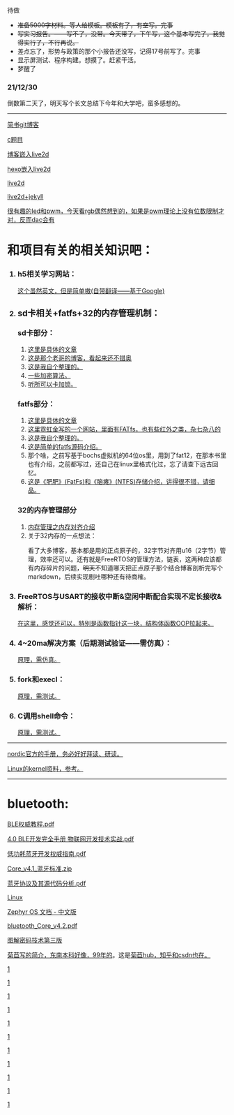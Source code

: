 <!-- github 不支持字体颜色 也不支持links的target attribute 还好支持注释 -->

<p>待做</p>
<ul>
  <li><strike>准备5000字材料。等人给模板。模板有了，有空写。完事</strike></li>
  <li><strike>写实习报告。——写不了，没带。今天带了，下午写，这个基本写完了，我觉得实行了，不行再说。</strike></li>
  <li>差点忘了，形势与政策的那个小报告还没写，记得17号前写了。完事</li>
  <li>显示屏测试、程序构建。想摸了。赶紧干活。</li>
  <li>梦醒了</li>
 </ul>
 
 <h3>21/12/30</h3>
 倒数第二天了，明天写个长文总结下今年和大学吧，蛮多感想的。
 <hr>
 
 <p><a href="https://www.jianshu.com/p/b6dfc7c886a9">简书git博客</a></p>
 <p><a href="https://mp.weixin.qq.com/s/ySpuanobODBdLKjOp1OwZA">c题目</a></p>
 <p><a href="https://www.ohyhello.com/2017/12/04/meo-live2d/">博客嵌入live2d</a></p>
 <p><a href="https://zhuanlan.zhihu.com/p/149306963">hexo嵌入live2d</a></p>
 <p><a href="https://www.fghrsh.net/post/123.html">live2d</a></p>
 <p><a href="https://github.com/29DCH/29DCH.github.io">live2d+jekyll</a></p>
 
 <p><a href="https://www.chiphell.com/thread-1996226-1-1.html">很有趣的led和pwm，今天看rgb偶然想到的，如果是pwm理论上没有位数限制才对，反而dac会有</a></p>

<h1>和项目有关的相关知识吧：</h1>
<ol>
  <h3><li>  h5相关学习网站：</h3>
    <a href='https://www.w3schools.com' target="_blank"> 这个虽然英文，但是简单嗷(自带翻译——基于Google)</a>
  </li>
  <h3><li>  <h3>sd卡相关+fatfs+32的内存管理机制：</h3>
    sd卡部分：</h3>
    <ol>
    <li><a href='https://www.cnblogs.com/PureHeart/p/14271314.html' target="_blank">这里是具体的文章</a></li>
    <li><a href='https://www.cnblogs.com/PureHeart' target="_blank"> 这是那个老哥的博客，看起来还不错奥</a></li>
    <li><a href='https://github.com/xjc147896325/Cross-hardware-recording/blob/main/SDcard.md' target="_blank">这是我自个整理的。</a></li>
    <li><a href='https://www.amobbs.com/thread-5466438-1-1.html' target="_blank">一些加密算法。</a></li>
    <li><a href='https://blog.csdn.net/zhongyh/article/details/1440337' target="_blank">听所可以卡加锁。</a></li>
    </ol>
    <h3>fatfs部分：</h3>
    <ol>
    <li><a href='https://www.cnblogs.com/PureHeart/p/12097803.html' target="_blank">这里是具体的文章</a></li>
    <li><a href='http://elm-chan.org/fsw_e.html' target="_blank">这里霓虹金写的一个网站，里面有FATfs，也有些红外之类，杂七杂八的</a></li>
    <li><a href='https://github.com/xjc147896325/Cross-hardware-recording/blob/main/FAT_file_system.md' target="_blank">这是我自个整理的。</a></li>
    <li><a href='https://blog.csdn.net/winafa/article/details/115319185' target="_blank">这是简单的fatfs源码介绍。</a></li>  
    <li>那个啥，之前写基于bochs虚拟机的64位os里，用到了fat12，在那本书里也有介绍，之前都写过，还自己在linux里格式化过，忘了请查下远古回忆。</li>  
    <li><a href='https://www.cnblogs.com/Chary/p/12981056.html' target="_blank">这是《肥肥》(FatFs)和《脑瘫》(NTFS)存储介绍，讲得很不错，请细品。</a></li>  
    </ol>
    <h3>32的内存管理部分</h3>
    <ol>
      <li><a href='https://github.com/xjc147896325/Cross-hardware-recording/blob/main/memory_manage.md' target="_blank">内存管理之内存对齐介绍</a></li>
      <li>关于32内存的一点想法：
      <p>看了大多博客，基本都是用的正点原子的，32字节对齐用u16（2字节）管理，效率还可以。还有就是FreeRTOS的管理方法，链表，这两种应该都有内存碎片的问题，<strike>明天</strike>不知道哪天把正点原子那个结合博客剖析完写个markdown，后续实现剧吐哪种还有待商榷。</p>
      </li>
    </ol>
  </li>
  <h3><li>
    FreeRTOS与USART的接收中断&空闲中断配合实现不定长接收&解析： </h3>
    <p><a href='https://cloud.tencent.com/developer/article/1673730' target="_blank">在这里，感觉还可以，特别是函数指针这一块，结构体函数OOP拉起来。</a> </p>
  </li>
  <h3><li>
    4~20ma解决方案（后期测试验证——需仿真）： </h3>
    <p><a href='https://blog.csdn.net/sternlycore/article/details/103877096' target="_blank">原理，需仿真。</a> </p>
  </li>
  <h3><li>
    fork和execl： </h3>
    <p><a href='https://blog.csdn.net/weixin_31633071/article/details/116668764' target="_blank">原理，需测试。</a> </p>
  </li>
  <h3><li>
    C调用shell命令： </h3>
    <p><a href='https://blog.csdn.net/lu_embedded/article/details/78669939' target="_blank">原理，需测试。</a> </p>
  </li>
</ol>
  
<hr>
<p><a href='https://developer.nordicsemi.com/nRF_Connect_SDK/doc/1.7.1/nrf/samples/bluetooth/peripheral_uart/README.html' target="_blank">nordic官方的手册，务必好好拜读、研读。</a> </p>
<p><a href='https://github.com/xjc147896325/linux_kernel_wiki' target="_blank">Linux的kernel资料，参考。</a> </p>  

<hr>
<h1>bluetooth:</h1>
<p><a href='https://github.com/xjc147896325/my_book/blob/master/communicationProtocol/bluetooth/BLE%E6%9D%83%E5%A8%81%E6%95%99%E7%A8%8B.pdf' target='_blank'>BLE权威教程.pdf</a></p><p>
<a href='https://github.com/xjc147896325/my_book/blob/master/communicationProtocol/bluetooth/4.0%20BLE%E5%BC%80%E5%8F%91%E5%AE%8C%E5%85%A8%E6%89%8B%E5%86%8C%20%20%E7%89%A9%E8%81%94%E7%BD%91%E5%BC%80%E5%8F%91%E6%8A%80%E6%9C%AF%E5%AE%9E%E6%88%98.pdf' target='_blank'>4.0 BLE开发完全手册 物联网开发技术实战.pdf</a></p><p>
<a href='https://github.com/xjc147896325/my_book/blob/master/communicationProtocol/bluetooth/%E4%BD%8E%E5%8A%9F%E8%80%97%E8%93%9D%E7%89%99%E5%BC%80%E5%8F%91%E6%9D%83%E5%A8%81%E6%8C%87%E5%8D%97.pdf' target='_blank'>低功耗蓝牙开发权威指南.pdf</a></p><p>
<a href='https://github.com/xjc147896325/my_book/blob/master/communicationProtocol/bluetooth/Core_v4.1_%E8%93%9D%E7%89%99%E6%A0%87%E5%87%86.zip' target='_blank'>Core_v4.1_蓝牙标准.zip</a></p><p>
<a href='https://github.com/xjc147896325/MyBooks/blob/master/%E8%93%9D%E7%89%99%E5%8D%8F%E8%AE%AE%E5%8F%8A%E5%85%B6%E6%BA%90%E4%BB%A3%E7%A0%81%E5%88%86%E6%9E%90.pdf' target='_blank'>蓝牙协议及其源代码分析.pdf</a></p><p>
<a href='https://github.com/xjc147896325/my_book/tree/master/os/linux' target='_blank'>Linux</a></p><p>
<a href='https://github.com/xjc147896325/zephyr-doc' target='_blank'>Zephyr OS 文档 - 中文版</a></p><p>
<a href='https://www.bluetooth.org/DocMan/handlers/DownloadDoc.ashx?doc_id=286439' target='_blank'>bluetooth_Core_v4.2.pdf</a></p><p>
<a href='https://github.com/anzhihe/Free-Web-Books/blob/master/book/%E5%9B%BE%E8%A7%A3%E5%AF%86%E7%A0%81%E6%8A%80%E6%9C%AF%20%E7%AC%AC%E4%B8%89%E7%89%88.pdf' target='_blank'>图解密码技术第三版</a></p><p>
<a href='https://github.com/Evian-Zhang/Introduction-to-modern-cryptography/blob/master/%E7%8E%B0%E4%BB%A3%E5%AF%86%E7%A0%81%E5%AD%A6%E7%AE%80%E4%BB%8B.pdf' target='_blank'>菊苣写的简介，东南本科好像，99年的</a>。这是<a href='https://github.com/Evian-Zhang' target='_blank'>菊苣hub，知乎和csdn也在。</a></p><p>
<a href='' target='_blank'>1</a></p><p>
<a href='' target='_blank'>1</a></p><p>
<a href='' target='_blank'>1</a></p><p>
<a href='' target='_blank'>1</a></p><p>
<a href='' target='_blank'>1</a></p><p>
<a href='' target='_blank'>1</a></p><p>
<a href='' target='_blank'>1</a></p><p>
<a href='' target='_blank'>1</a></p><p>
<a href='' target='_blank'>1</a></p><p>
<a href='' target='_blank'>1</a></p><p>
<a href='' target='_blank'>1</a></p><p>
